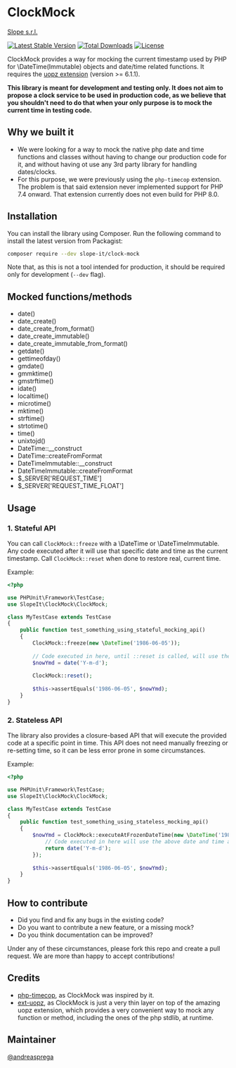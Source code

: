 # ClockMock

[Slope s.r.l.](https://www.slope.it)

[![Latest Stable Version](https://poser.pugx.org/slope-it/clock-mock/v/stable)](https://packagist.org/packages/slope-it/clock-mock)
[![Total Downloads](https://poser.pugx.org/slope-it/clock-mock/downloads)](https://packagist.org/packages/slope-it/clock-mock)
[![License](https://poser.pugx.org/slope-it/clock-mock/license)](https://packagist.org/packages/slope-it/clock-mock)

ClockMock provides a way for mocking the current timestamp used by PHP for \DateTime(Immutable) objects and date/time
related functions. It requires the [uopz extension](https://github.com/krakjoe/uopz) (version >= 6.1.1).

**This library is meant for development and testing only. It does not aim to propose a clock service to be used in
production code, as we believe that you shouldn't need to do that when your only purpose is to mock the current time in
testing code.**

## Why we built it

- We were looking for a way to mock the native php date and time functions and classes without having to change our
  production code for it, and without having ot use any 3rd party library for handling dates/clocks.
- For this purpose, we were previously using the `php-timecop` extension. The problem is that said extension never
  implemented support for PHP 7.4 onward. That extension currently does not even build for PHP 8.0.

## Installation

You can install the library using Composer. Run the following command to install the latest version from Packagist:

``` bash
composer require --dev slope-it/clock-mock
```

Note that, as this is not a tool intended for production, it should be required only for development (`--dev` flag).

## Mocked functions/methods

- date()
- date_create()
- date_create_from_format()
- date_create_immutable()
- date_create_immutable_from_format()
- getdate()
- gettimeofday()  
- gmdate()
- gmmktime()
- gmstrftime()
- idate()
- localtime()
- microtime()
- mktime()
- strftime()  
- strtotime()
- time()
- unixtojd()
- DateTime::__construct
- DateTime::createFromFormat
- DateTimeImmutable::__construct
- DateTimeImmutable::createFromFormat
- $_SERVER['REQUEST_TIME']
- $_SERVER['REQUEST_TIME_FLOAT']

## Usage

### 1. Stateful API

You can call `ClockMock::freeze` with a \DateTime or \DateTimeImmutable. Any code executed after it will use that
specific date and time as the current timestamp.
Call `ClockMock::reset` when done to restore real, current time.

Example:

``` php
<?php

use PHPUnit\Framework\TestCase;
use SlopeIt\ClockMock\ClockMock;

class MyTestCase extends TestCase
{
    public function test_something_using_stateful_mocking_api()
    {
        ClockMock::freeze(new \DateTime('1986-06-05'));
        
        // Code executed in here, until ::reset is called, will use the above date and time as "current"
        $nowYmd = date('Y-m-d');
        
        ClockMock::reset();
        
        $this->assertEquals('1986-06-05', $nowYmd);
    }
}
```

### 2. Stateless API

The library also provides a closure-based API that will execute the provided code at a specific point in time. This API
does not need manually freezing or re-setting time, so it can be less error prone in some circumstances.

Example:

``` php
<?php

use PHPUnit\Framework\TestCase;
use SlopeIt\ClockMock\ClockMock;

class MyTestCase extends TestCase
{
    public function test_something_using_stateless_mocking_api()
    {
        $nowYmd = ClockMock::executeAtFrozenDateTime(new \DateTime('1986-06-05'), function () {
            // Code executed in here will use the above date and time as "current"
            return date('Y-m-d');
        });
        
        $this->assertEquals('1986-06-05', $nowYmd);
    }
}
```

## How to contribute

* Did you find and fix any bugs in the existing code?
* Do you want to contribute a new feature, or a missing mock?
* Do you think documentation can be improved?

Under any of these circumstances, please fork this repo and create a pull request. We are more than happy to accept
contributions!

## Credits

- [php-timecop](https://github.com/hnw/php-timecop), as ClockMock was inspired by it.
- [ext-uopz](https://github.com/krakjoe/uopz), as ClockMock is just a very thin layer on top of the amazing uopz
  extension, which provides a very convenient way to mock any function or method, including the ones of the php stdlib,
  at runtime.

## Maintainer

[@andreasprega](https://twitter.com/andreasprega)
